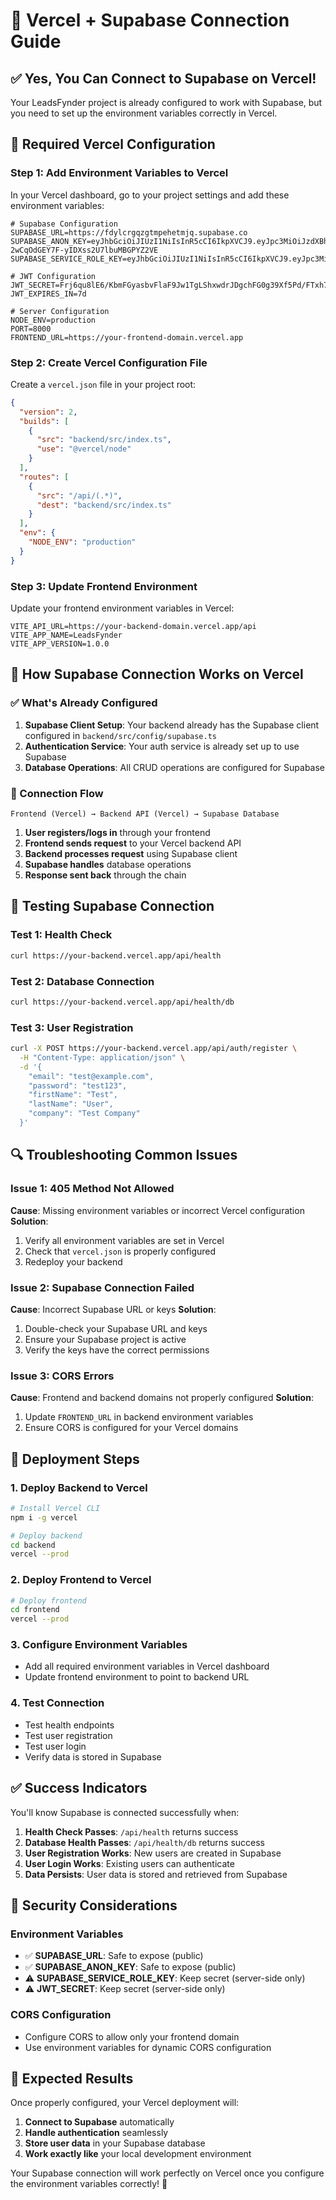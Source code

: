 # 🚀 Vercel + Supabase Connection Guide

## ✅ Yes, You Can Connect to Supabase on Vercel!

Your LeadsFynder project is already configured to work with Supabase, but you need to set up the environment variables correctly in Vercel.

## 🔧 Required Vercel Configuration

### Step 1: Add Environment Variables to Vercel

In your Vercel dashboard, go to your project settings and add these environment variables:

```env
# Supabase Configuration
SUPABASE_URL=https://fdylcrgqzgtmpehetmjq.supabase.co
SUPABASE_ANON_KEY=eyJhbGciOiJIUzI1NiIsInR5cCI6IkpXVCJ9.eyJpc3MiOiJzdXBhYmFzZSIsInJlZiI6ImZkeWxjcmdxemd0bXBlaGV0bWpxIiwicm9sZSI6ImFub24iLCJpYXQiOjE3NTcxNTg4OTUsImV4cCI6MjA3MjczNDg5NX0.G7cYqR5Fx-2wCqOdGEY7F-yIDXss2U7lbuMBGPYZ2VE
SUPABASE_SERVICE_ROLE_KEY=eyJhbGciOiJIUzI1NiIsInR5cCI6IkpXVCJ9.eyJpc3MiOiJzdXBhYmFzZSIsInJlZiI6ImZkeWxjcmdxemd0bXBlaGV0bWpxIiwicm9sZSI6InNlcnZpY2Vfcm9sZSIsImlhdCI6MTc1NzE1ODg5NSwiZXhwIjoyMDcyNzM0ODk1fQ.0G5DahUWFZiDaUDNe9i4mc319_Ko23CGQljUcmnaTxo

# JWT Configuration
JWT_SECRET=Frj6qu8lE6/KbmFGyasbvFlaF9Jw1TgLShxwdrJDgchFG0g39Xf5Pd/FTxh7gxgAv17l8zBFdWzQvHtUtMnBlg==
JWT_EXPIRES_IN=7d

# Server Configuration
NODE_ENV=production
PORT=8000
FRONTEND_URL=https://your-frontend-domain.vercel.app
```

### Step 2: Create Vercel Configuration File

Create a `vercel.json` file in your project root:

```json
{
  "version": 2,
  "builds": [
    {
      "src": "backend/src/index.ts",
      "use": "@vercel/node"
    }
  ],
  "routes": [
    {
      "src": "/api/(.*)",
      "dest": "backend/src/index.ts"
    }
  ],
  "env": {
    "NODE_ENV": "production"
  }
}
```

### Step 3: Update Frontend Environment

Update your frontend environment variables in Vercel:

```env
VITE_API_URL=https://your-backend-domain.vercel.app/api
VITE_APP_NAME=LeadsFynder
VITE_APP_VERSION=1.0.0
```

## 🎯 How Supabase Connection Works on Vercel

### ✅ What's Already Configured

1. **Supabase Client Setup**: Your backend already has the Supabase client configured in `backend/src/config/supabase.ts`
2. **Authentication Service**: Your auth service is already set up to use Supabase
3. **Database Operations**: All CRUD operations are configured for Supabase

### 🔄 Connection Flow

```
Frontend (Vercel) → Backend API (Vercel) → Supabase Database
```

1. **User registers/logs in** through your frontend
2. **Frontend sends request** to your Vercel backend API
3. **Backend processes request** using Supabase client
4. **Supabase handles** database operations
5. **Response sent back** through the chain

## 🧪 Testing Supabase Connection

### Test 1: Health Check
```bash
curl https://your-backend.vercel.app/api/health
```

### Test 2: Database Connection
```bash
curl https://your-backend.vercel.app/api/health/db
```

### Test 3: User Registration
```bash
curl -X POST https://your-backend.vercel.app/api/auth/register \
  -H "Content-Type: application/json" \
  -d '{
    "email": "test@example.com",
    "password": "test123",
    "firstName": "Test",
    "lastName": "User",
    "company": "Test Company"
  }'
```

## 🔍 Troubleshooting Common Issues

### Issue 1: 405 Method Not Allowed
**Cause**: Missing environment variables or incorrect Vercel configuration
**Solution**: 
1. Verify all environment variables are set in Vercel
2. Check that `vercel.json` is properly configured
3. Redeploy your backend

### Issue 2: Supabase Connection Failed
**Cause**: Incorrect Supabase URL or keys
**Solution**:
1. Double-check your Supabase URL and keys
2. Ensure your Supabase project is active
3. Verify the keys have the correct permissions

### Issue 3: CORS Errors
**Cause**: Frontend and backend domains not properly configured
**Solution**:
1. Update `FRONTEND_URL` in backend environment variables
2. Ensure CORS is configured for your Vercel domains

## 🚀 Deployment Steps

### 1. Deploy Backend to Vercel
```bash
# Install Vercel CLI
npm i -g vercel

# Deploy backend
cd backend
vercel --prod
```

### 2. Deploy Frontend to Vercel
```bash
# Deploy frontend
cd frontend
vercel --prod
```

### 3. Configure Environment Variables
- Add all required environment variables in Vercel dashboard
- Update frontend environment to point to backend URL

### 4. Test Connection
- Test health endpoints
- Test user registration
- Test user login
- Verify data is stored in Supabase

## ✅ Success Indicators

You'll know Supabase is connected successfully when:

1. **Health Check Passes**: `/api/health` returns success
2. **Database Health Passes**: `/api/health/db` returns success
3. **User Registration Works**: New users are created in Supabase
4. **User Login Works**: Existing users can authenticate
5. **Data Persists**: User data is stored and retrieved from Supabase

## 🔐 Security Considerations

### Environment Variables
- ✅ **SUPABASE_URL**: Safe to expose (public)
- ✅ **SUPABASE_ANON_KEY**: Safe to expose (public)
- ⚠️ **SUPABASE_SERVICE_ROLE_KEY**: Keep secret (server-side only)
- ⚠️ **JWT_SECRET**: Keep secret (server-side only)

### CORS Configuration
- Configure CORS to allow only your frontend domain
- Use environment variables for dynamic CORS configuration

## 🎉 Expected Results

Once properly configured, your Vercel deployment will:

1. **Connect to Supabase** automatically
2. **Handle authentication** seamlessly
3. **Store user data** in your Supabase database
4. **Work exactly like** your local development environment

Your Supabase connection will work perfectly on Vercel once you configure the environment variables correctly! 🚀
